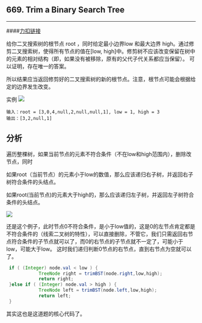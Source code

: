 ## 669. Trim a Binary Search Tree

------



####[力扣链接](https://leetcode-cn.com/problems/trim-a-binary-search-tree/)

给你二叉搜索树的根节点 root ，同时给定最小边界low 和最大边界 high。通过修剪二叉搜索树，使得所有节点的值在[low, high]中。修剪树不应该改变保留在树中的元素的相对结构（即，如果没有被移除，原有的父代子代关系都应当保留）。 可以证明，存在唯一的答案。

所以结果应当返回修剪好的二叉搜索树的新的根节点。注意，根节点可能会根据给定的边界发生改变。

实例
![](https://assets.leetcode.com/uploads/2020/09/09/trim2.jpg)

```
输入：root = [3,0,4,null,2,null,null,1], low = 1, high = 3
输出：[3,2,null,1]
```



## 分析

遍历整棵树，如果当前节点的元素不符合条件（不在low和high范围内），删除改节点，同时

如果root（当前节点）的元素小于low的数值，那么应该递归右子树，并返回右子树符合条件的头结点。

如果root(当前节点)的元素大于high的，那么应该递归左子树，并返回左子树符合条件的头结点。


![](https://img-blog.csdnimg.cn/20210204155327203.png)

还是这个例子，此时节点0不符合条件，是小于low值的，这是0的左节点肯定都是不符合条件的（线索二叉树的特性），可以直接删除，不管它，我们只需返回右节点符合条件的子节点就可以了，而0的右节点的子节点就不一定了，可能小于low，可能大于low。
这时我们递归判断0节点的右节点，直到右节点为空就可以了。


```java
 if ( (Integer) node.val < low ) {
            TreeNode right = trimBST(node.right,low,high);
            return right;
 }else if ( (Integer) node.val > high ) {
            TreeNode left = trimBST(node.left,low,high);
            return left;
 }
```

其实这也是这道题的核心代码了。


